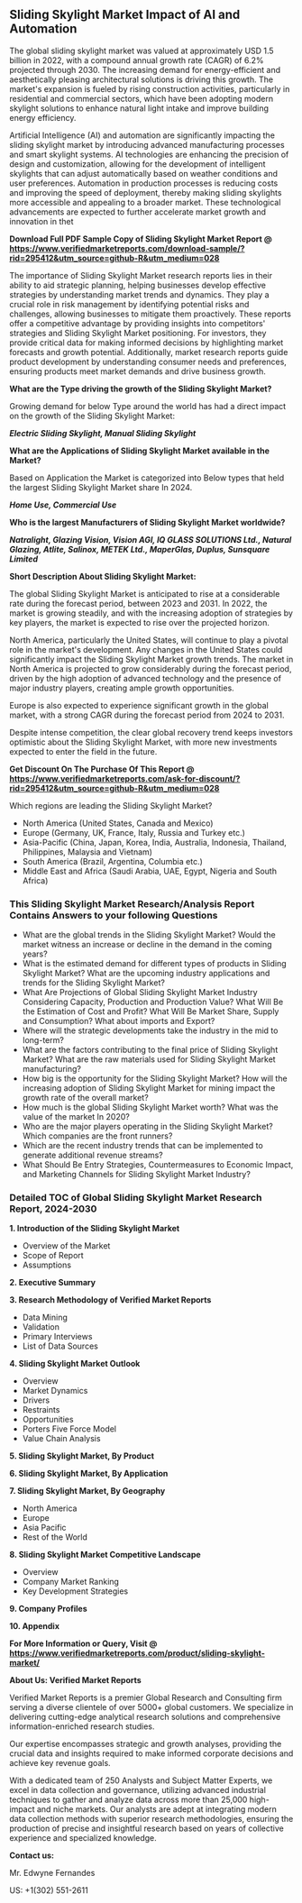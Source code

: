 <h2>Sliding Skylight Market Impact of AI and Automation</h2><p>The global sliding skylight market was valued at approximately USD 1.5 billion in 2022, with a compound annual growth rate (CAGR) of 6.2% projected through 2030. The increasing demand for energy-efficient and aesthetically pleasing architectural solutions is driving this growth. The market's expansion is fueled by rising construction activities, particularly in residential and commercial sectors, which have been adopting modern skylight solutions to enhance natural light intake and improve building energy efficiency.</p><p>Artificial Intelligence (AI) and automation are significantly impacting the sliding skylight market by introducing advanced manufacturing processes and smart skylight systems. AI technologies are enhancing the precision of design and customization, allowing for the development of intelligent skylights that can adjust automatically based on weather conditions and user preferences. Automation in production processes is reducing costs and improving the speed of deployment, thereby making sliding skylights more accessible and appealing to a broader market. These technological advancements are expected to further accelerate market growth and innovation in thet</p><p id="" class=""><strong>Download Full PDF Sample Copy of Sliding Skylight Market Report @ <a href="https://www.verifiedmarketreports.com/download-sample/?rid=295412&utm_source=github-R&utm_medium=028" target="_blank">https://www.verifiedmarketreports.com/download-sample/?rid=295412&utm_source=github-R&utm_medium=028</a></strong></p><p>The importance of&nbsp;Sliding Skylight Market research reports lies in their ability to aid strategic planning, helping businesses develop effective strategies by understanding market trends and dynamics. They play a crucial role in risk management by identifying potential risks and challenges, allowing businesses to mitigate them proactively. These reports offer a competitive advantage by providing insights into competitors' strategies and Sliding Skylight Market positioning. For investors, they provide critical data for making informed decisions by highlighting market forecasts and growth potential. Additionally, market research reports guide product development by understanding consumer needs and preferences, ensuring products meet market demands and drive business growth.</p><p><strong>What are the&nbsp;Type driving the growth of the Sliding Skylight Market?</strong></p><p id="" class="">Growing demand for below Type around the world has had a direct impact on the growth of the Sliding Skylight Market:</p><em><strong>Electric Sliding Skylight, Manual Sliding Skylight</strong></em></p><strong>What are the&nbsp;Applications&nbsp;of Sliding Skylight Market available in the Market?</strong></p><p id="" class="">Based on Application the Market is categorized into Below types that held the largest Sliding Skylight Market share In 2024.</p><em><strong>Home Use, Commercial Use</strong></em></p><strong>Who is the largest Manufacturers of Sliding Skylight Market worldwide?</strong></p><p><em><strong>Natralight, Glazing Vision, Vision AGI, IQ GLASS SOLUTIONS Ltd., Natural Glazing, Atlite, Salinox, METEK Ltd., MaperGlas, Duplus, Sunsquare Limited</strong></em></p><p id="" class=""><strong>Short Description About Sliding Skylight Market:</strong></p><p>The global Sliding Skylight Market is anticipated to rise at a considerable rate during the forecast period, between 2023 and 2031. In 2022, the market is growing steadily, and with the increasing adoption of strategies by key players, the market is expected to rise over the projected horizon.</p><p>North America, particularly the United States, will continue to play a pivotal role in the market's development. Any changes in the United States could significantly impact the Sliding Skylight Market growth trends. The market in North America is projected to grow considerably during the forecast period, driven by the high adoption of advanced technology and the presence of major industry players, creating ample growth opportunities.</p><p>Europe is also expected to experience significant growth in the global market, with a strong CAGR during the forecast period from 2024 to 2031.</p><p>Despite intense competition, the clear global recovery trend keeps investors optimistic about the Sliding Skylight Market, with more new investments expected to enter the field in the future.</p><p id="" class=""><strong>Get Discount On The Purchase Of This Report @ <a href="https://www.verifiedmarketreports.com/ask-for-discount/?rid=295412&utm_source=github-R&utm_medium=028" target="_blank">https://www.verifiedmarketreports.com/ask-for-discount/?rid=295412&utm_source=github-R&utm_medium=028</a></strong></p>Which regions are leading the Sliding Skylight Market?</p><ul><li>North America (United States, Canada and Mexico)</li><li>Europe (Germany, UK, France, Italy, Russia and Turkey etc.)</li><li>Asia-Pacific (China, Japan, Korea, India, Australia, Indonesia, Thailand, Philippines, Malaysia and Vietnam)</li><li>South America (Brazil, Argentina, Columbia etc.)</li><li>Middle East and Africa (Saudi Arabia, UAE, Egypt, Nigeria and South Africa)</li></ul><h3 id="" class="">This Sliding Skylight Market Research/Analysis Report Contains Answers to your following Questions</h3><ul><li>What are the global trends in the Sliding Skylight Market? Would the market witness an increase or decline in the demand in the coming years?</li><li>What is the estimated demand for different types of products in Sliding Skylight Market? What are the upcoming industry applications and trends for the Sliding Skylight Market?</li><li>What Are Projections of Global Sliding Skylight Market Industry Considering Capacity, Production and Production Value? What Will Be the Estimation of Cost and Profit? What Will Be Market Share, Supply and Consumption? What about imports and Export?</li><li>Where will the strategic developments take the industry in the mid to long-term?</li><li>What are the factors contributing to the final price of Sliding Skylight Market? What are the raw materials used for Sliding Skylight Market manufacturing?</li><li>How big is the opportunity for the Sliding Skylight Market? How will the increasing adoption of Sliding Skylight Market for mining impact the growth rate of the overall market?</li><li>How much is the global Sliding Skylight Market worth? What was the value of the market In 2020?</li><li>Who are the major players operating in the Sliding Skylight Market? Which companies are the front runners?</li><li>Which are the recent industry trends that can be implemented to generate additional revenue streams?</li><li>What Should Be Entry Strategies, Countermeasures to Economic Impact, and Marketing Channels for Sliding Skylight Market Industry?</li></ul><h3 id="" class="">Detailed TOC of Global Sliding Skylight Market Research Report, 2024-2030</h3><p id="" class=""><strong>1. Introduction of the Sliding Skylight Market</strong></p><ul><li>Overview of the Market</li><li>Scope of Report</li><li>Assumptions</li></ul><p id="" class=""><strong>2. Executive Summary</strong></p><p id="" class=""><strong>3. Research Methodology of Verified Market Reports</strong></p><ul><li>Data Mining</li><li>Validation</li><li>Primary Interviews</li><li>List of Data Sources</li></ul><p id="" class=""><strong>4. Sliding Skylight Market Outlook</strong></p><ul><li>Overview</li><li>Market Dynamics</li><li>Drivers</li><li>Restraints</li><li>Opportunities</li><li>Porters Five Force Model</li><li>Value Chain Analysis</li></ul><p id="" class=""><strong>5. Sliding Skylight Market, By Product</strong></p><p id="" class=""><strong>6. Sliding Skylight Market, By Application</strong></p><p id="" class=""><strong>7. Sliding Skylight Market, By Geography</strong></p><ul><li>North America</li><li>Europe</li><li>Asia Pacific</li><li>Rest of the World</li></ul><p id="" class=""><strong>8. Sliding Skylight Market Competitive Landscape</strong></p><ul><li>Overview</li><li>Company Market Ranking</li><li>Key Development Strategies</li></ul><p id="" class=""><strong>9. Company Profiles</strong></p><p id="" class=""><strong>10. Appendix</strong></p><p id="" class=""><strong>For More Information or Query, Visit @ <a href="https://www.verifiedmarketreports.com/product/sliding-skylight-market/" target="_blank">https://www.verifiedmarketreports.com/product/sliding-skylight-market/</a></strong></p><p id="" class=""><strong>About Us: Verified Market Reports</strong></p><p id="" class="">Verified Market Reports is a premier Global Research and Consulting firm serving a diverse clientele of over 5000+ global customers. We specialize in delivering cutting-edge analytical research solutions and comprehensive information-enriched research studies.</p><p id="" class="">Our expertise encompasses strategic and growth analyses, providing the crucial data and insights required to make informed corporate decisions and achieve key revenue goals.</p><p id="" class="">With a dedicated team of 250 Analysts and Subject Matter Experts, we excel in data collection and governance, utilizing advanced industrial techniques to gather and analyze data across more than 25,000 high-impact and niche markets. Our analysts are adept at integrating modern data collection methods with superior research methodologies, ensuring the production of precise and insightful research based on years of collective experience and specialized knowledge.</p><p id="" class=""><strong>Contact us:</strong></p><p id="" class="">Mr. Edwyne Fernandes</p><p id="" class="">US: +1(302) 551-2611</p>